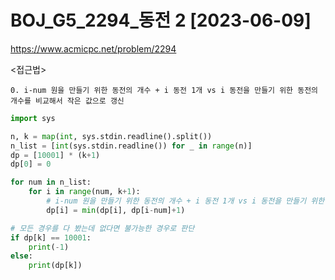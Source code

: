 # BOJ_G5_2294_동전 2 [2023-06-09]
https://www.acmicpc.net/problem/2294

<접근법>
``` 
0. i-num 원을 만들기 위한 동전의 개수 + i 동전 1개 vs i 동전을 만들기 위한 동전의 개수를 비교해서 작은 값으로 갱신
```


```python
import sys

n, k = map(int, sys.stdin.readline().split())
n_list = [int(sys.stdin.readline()) for _ in range(n)]
dp = [10001] * (k+1)
dp[0] = 0

for num in n_list:
    for i in range(num, k+1):
        # i-num 원을 만들기 위한 동전의 개수 + i 동전 1개 vs i 동전을 만들기 위한 동전의 개수
        dp[i] = min(dp[i], dp[i-num]+1)

# 모든 경우를 다 봤는데 없다면 불가능한 경우로 판단
if dp[k] == 10001:
    print(-1)
else:   
    print(dp[k])
```
